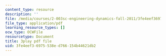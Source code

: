 ```yaml
---
content_type: resource
description: ''
file: /media/courses/2-003sc-engineering-dynamics-fall-2011/3fe4eef36975538ed766154b44621db2_wzEqF_UQkks.pdf
file_type: application/pdf
learning_resource_types: []
ocw_type: OCWFile
resourcetype: Document
title: 3play pdf file
uid: 3fe4eef3-6975-538e-d766-154b44621db2
---
```

